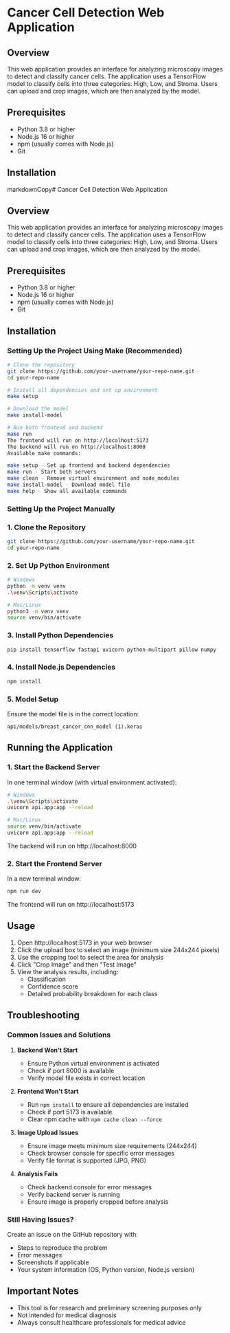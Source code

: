 # Cancer Cell Detection Web Application

## Overview
This web application provides an interface for analyzing microscopy images to detect and classify cancer cells. The application uses a TensorFlow model to classify cells into three categories: High, Low, and Stroma. Users can upload and crop images, which are then analyzed by the model.

## Prerequisites
- Python 3.8 or higher
- Node.js 16 or higher
- npm (usually comes with Node.js)
- Git

## Installation

markdownCopy# Cancer Cell Detection Web Application

## Overview
This web application provides an interface for analyzing microscopy images to detect and classify cancer cells. The application uses a TensorFlow model to classify cells into three categories: High, Low, and Stroma. Users can upload and crop images, which are then analyzed by the model.

## Prerequisites
- Python 3.8 or higher
- Node.js 16 or higher
- npm (usually comes with Node.js)
- Git

## Installation

### Setting Up the Project Using Make (Recommended)
```bash
# Clone the repository
git clone https://github.com/your-username/your-repo-name.git
cd your-repo-name

# Install all dependencies and set up environment
make setup

# Download the model
make install-model

# Run both frontend and backend
make run
The frontend will run on http://localhost:5173
The backend will run on http://localhost:8000
Available make commands:

make setup - Set up frontend and backend dependencies
make run - Start both servers
make clean - Remove virtual environment and node_modules
make install-model - Download model file
make help - Show all available commands
```

### Setting Up the Project Manually

### 1. Clone the Repository
```bash
git clone https://github.com/your-username/your-repo-name.git
cd your-repo-name
```

### 2. Set Up Python Environment
```bash
# Windows
python -m venv venv
.\venv\Scripts\activate

# Mac/Linux
python3 -m venv venv
source venv/bin/activate
```

### 3. Install Python Dependencies
```bash
pip install tensorflow fastapi uvicorn python-multipart pillow numpy
```

### 4. Install Node.js Dependencies
```bash
npm install
```

### 5. Model Setup
Ensure the model file is in the correct location:
```
api/models/breast_cancer_cnn_model (1).keras
```

## Running the Application

### 1. Start the Backend Server
In one terminal window (with virtual environment activated):
```bash
# Windows
.\venv\Scripts\activate
uvicorn api.app:app --reload

# Mac/Linux
source venv/bin/activate
uvicorn api.app:app --reload
```
The backend will run on http://localhost:8000

### 2. Start the Frontend Server
In a new terminal window:
```bash
npm run dev
```
The frontend will run on http://localhost:5173

## Usage
1. Open http://localhost:5173 in your web browser
2. Click the upload box to select an image (minimum size 244x244 pixels)
3. Use the cropping tool to select the area for analysis
4. Click "Crop Image" and then "Test Image"
5. View the analysis results, including:
   - Classification
   - Confidence score
   - Detailed probability breakdown for each class

## Troubleshooting

### Common Issues and Solutions

1. **Backend Won't Start**
   - Ensure Python virtual environment is activated
   - Check if port 8000 is available
   - Verify model file exists in correct location

2. **Frontend Won't Start**
   - Run `npm install` to ensure all dependencies are installed
   - Check if port 5173 is available
   - Clear npm cache with `npm cache clean --force`

3. **Image Upload Issues**
   - Ensure image meets minimum size requirements (244x244)
   - Check browser console for specific error messages
   - Verify file format is supported (JPG, PNG)

4. **Analysis Fails**
   - Check backend console for error messages
   - Verify backend server is running
   - Ensure image is properly cropped before analysis

### Still Having Issues?
Create an issue on the GitHub repository with:
- Steps to reproduce the problem
- Error messages
- Screenshots if applicable
- Your system information (OS, Python version, Node.js version)

## Important Notes
- This tool is for research and preliminary screening purposes only
- Not intended for medical diagnosis
- Always consult healthcare professionals for medical advice
